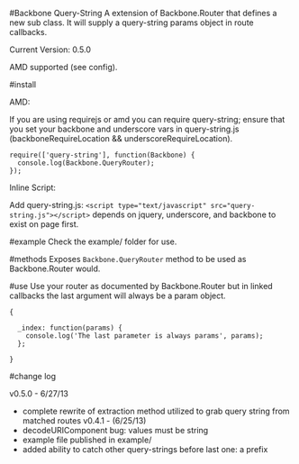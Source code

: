 #Backbone Query-String
A extension of Backbone.Router that defines a new sub class. It will supply a query-string params object in route callbacks.

Current Version: 0.5.0

AMD supported (see config).

#install

AMD:

If you are using requirejs or amd you can require query-string; ensure that you set your backbone and underscore vars in query-string.js (backboneRequireLocation && underscoreRequireLocation).

```
require(['query-string'], function(Backbone) {
  console.log(Backbone.QueryRouter);
});
```

Inline Script:

Add query-string.js:
`<script type="text/javascript" src="query-string.js"></script>`
depends on jquery, underscore, and backbone to exist on page first.

#example
Check the example/ folder for use.

#methods
Exposes `Backbone.QueryRouter` method to be used as Backbone.Router would.

#use
Use your router as documented by Backbone.Router but in linked callbacks the last argument will always be a param object.
```
{

  _index: function(params) {
    console.log('The last parameter is always params', params);
  };

}
```

#change log

v0.5.0 - 6/27/13
  * complete rewrite of extraction method utilized to grab query string from matched routes
v0.4.1 - (6/25/13)
  * decodeURIComponent bug: values must be string
  * example file published in example/
  * added ability to catch other query-strings before last one: a prefix